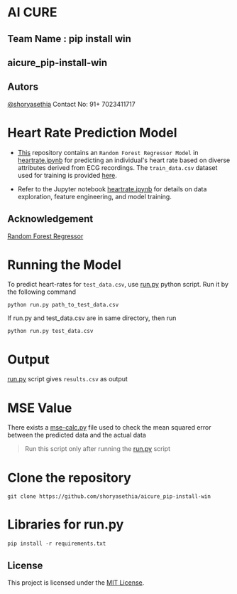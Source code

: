 # AI CURE
## Team Name : pip install win   
## aicure_pip-install-win
## Autors
[@shoryasethia](https://github.com/shoryasethia) 
Contact No: 91+ 7023411717

# Heart Rate Prediction Model
* [This](https://github.com/shoryasethia/aicure_pip-install-win) repository contains an `Random Forest Regressor Model` in [heartrate.ipynb](https://github.com/shoryasethia/aicure_pip-install-win/blob/main/heartrate.ipynb) for predicting an individual's heart rate based on diverse attributes derived from ECG recordings. The `train_data.csv` dataset used for training is provided [here](https://github.com/shoryasethia/aicure_pip-install-win/blob/main/train_data.csv).
+ Refer to the Jupyter notebook [heartrate.ipynb](https://github.com/shoryasethia/aicure_pip-install-win/blob/main/heartrate.ipynb) for details on data exploration, feature engineering, and model training.
## Acknowledgement
[Random Forest Regressor](https://scikit-learn.org/stable/modules/generated/sklearn.ensemble.RandomForestRegressor.html)

# Running the Model
To predict heart-rates for `test_data.csv`, use [run.py](https://github.com/shoryasethia/aicure_pip-install-win/blob/main/run.py) python script. Run it by the following command
```
python run.py path_to_test_data.csv
```
If run.py and test_data.csv are in same directory, then run
```
python run.py test_data.csv
```
# Output
[run.py](https://github.com/shoryasethia/aicure_pip-install-win/blob/main/run.py) script gives `results.csv` as output

# MSE Value 
There exists a [mse-calc.py](https://github.com/shoryasethia/aicure_pip-install-win/blob/main/mse-calc.py) file used to check the mean squared error between the predicted data and the actual data 
>Run this script only after running the [run.py](https://github.com/shoryasethia/aicure_pip-install-win/blob/main/run.py) script

# Clone the repository
```
git clone https://github.com/shoryasethia/aicure_pip-install-win
```
# Libraries for run.py
```
pip install -r requirements.txt
```
## License
This project is licensed under the [MIT License](LICENSE).
